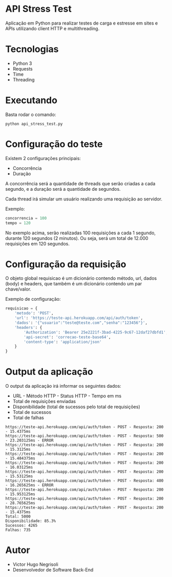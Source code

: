 # API Stress Test

Aplicação em Python para realizar testes de carga e estresse em sites e APIs utilizando client HTTP e multithreading.

# Tecnologias

- Python 3
- Requests
- Time
- Threading

# Executando

Basta rodar o comando:

`python api_stress_test.py`

# Configuração do teste

Existem 2 configurações principais:

- Concorrência
- Duração

A concorrência será a quantidade de threads que serão criadas a cada segundo, e a duração será a quantidade de segundos.

Cada thread irá simular um usuário realizando uma requisição ao servidor.

Exemplo:

```python
concorrencia = 100
tempo = 120
```

No exemplo acima, serão realizadas 100 requisições a cada 1 segundo, durante 120 segundos (2 minutos). Ou seja, será um total de 12.000 requisições em 120 segundos.

# Configuração da requisição

O objeto global requisicao é um dicionário contendo método, url, dados (body) e headers, que também é um dicionário contendo um par chave/valor.

Exemplo de configuração:

```python
requisicao = {
    'metodo': 'POST',
    'url': 'https://teste-api.herokuapp.com/api/auth/token',
    'dados': '{"usuario":"teste@teste.com","senha":"123456"}',
    'headers': {
        'Authorization': 'Bearer 25e2221f-3bad-4225-9c67-12daf27dbfd1',
        'api-secret': 'correcao-teste-base64',
        'content-type': 'application/json'
    }
}
```

# Output da aplicação

O output da aplicação irá informar os seguintes dados:

- URL - Método HTTP - Status HTTP - Tempo em ms
- Total de requisições enviadas
- Disponibilidade (total de sucessos pelo total de requisições)
- Total de sucessos
- Total de falhas

```shell
https://teste-api.herokuapp.com/api/auth/token - POST - Resposta: 200 - 15.4375ms
https://teste-api.herokuapp.com/api/auth/token - POST - Resposta: 500 - 23.203125ms - ERROR
https://teste-api.herokuapp.com/api/auth/token - POST - Resposta: 200 - 15.3125ms
https://teste-api.herokuapp.com/api/auth/token - POST - Resposta: 200 - 15.484375ms
https://teste-api.herokuapp.com/api/auth/token - POST - Resposta: 200 - 16.03125ms
https://teste-api.herokuapp.com/api/auth/token - POST - Resposta: 200 - 15.53125ms
https://teste-api.herokuapp.com/api/auth/token - POST - Resposta: 400 - 16.265625ms - ERROR
https://teste-api.herokuapp.com/api/auth/token - POST - Resposta: 200 - 15.953125ms
https://teste-api.herokuapp.com/api/auth/token - POST - Resposta: 200 - 28.765625ms
https://teste-api.herokuapp.com/api/auth/token - POST - Resposta: 200 - 15.4375ms
Total: 5000
Disponibilidade: 85.3%
Sucessos: 4265
Falhas: 735
```

# Autor

- Victor Hugo Negrisoli
- Desenvolvedor de Software Back-End
